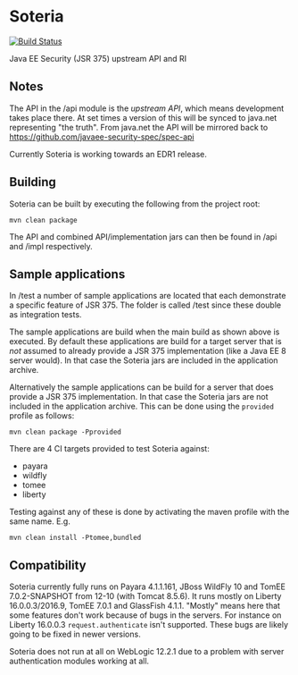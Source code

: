# Soteria

[![Build Status](https://travis-ci.org/javaee-security-spec/soteria.svg?branch=master)](https://travis-ci.org/javaee-security-spec/soteria)

Java EE Security (JSR 375) upstream API and RI

Notes
-----

The API in the /api module is the *upstream API*, which means development takes place there. At set times a version of this will be synced to java.net representing "the truth". 
From java.net the API will be mirrored back to https://github.com/javaee-security-spec/spec-api

Currently Soteria is working towards an EDR1 release.

Building
--------

Soteria can be built by executing the following from the project root:

``mvn clean package``

The API and combined API/implementation jars can then be found in /api and /impl respectively.

Sample applications
-------------------

In /test a number of sample applications are located that each demonstrate a specific feature of JSR 375. The folder is called
/test since these double as integration tests.

The sample applications are build when the main build as shown above is executed. By default these applications are build for a
target server that is *not* assumed to already provide a JSR 375 implementation (like a Java EE 8 server would). In that case the Soteria jars are included in the application archive.

Alternatively the sample applications can be build for a server that does provide a JSR 375 implementation. In that case the Soteria jars are not included in the application archive. This can be done using the ``provided`` profile as follows:

``mvn clean package -Pprovided``

There are 4 CI targets provided to test Soteria against:

* payara
* wildfly
* tomee
* liberty

Testing against any of these is done by activating the maven profile with the same name. E.g.

``mvn clean install -Ptomee,bundled``


Compatibility
-------------

Soteria currently fully runs on Payara 4.1.1.161, JBoss WildFly 10 and TomEE 7.0.2-SNAPSHOT from 12-10 (with Tomcat 8.5.6). It runs mostly on Liberty 16.0.0.3/2016.9, TomEE 7.0.1 and GlassFish 4.1.1. "Mostly" means here that some features don't work because of bugs in the servers. For instance on Liberty 16.0.0.3 `request.authenticate` isn't supported. These bugs are likely going to be fixed in newer versions.

Soteria does not run at all on WebLogic 12.2.1 due to a problem with server authentication modules working at all.

